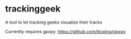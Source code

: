trackinggeek
============

A tool to let tracking geeks visualize their tracks

Currently requires gpxpy: https://github.com/tkrajina/gpxpy

